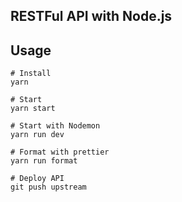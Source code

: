 RESTFul API with Node.js
---

## Usage

```
# Install
yarn

# Start
yarn start

# Start with Nodemon
yarn run dev

# Format with prettier
yarn run format

# Deploy API
git push upstream

```
